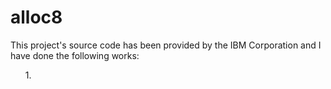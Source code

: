 # alloc8

<div>
    <p>This project's source code has been provided by the IBM Corporation and I have done the following works:</p>
    <ul>
        1.
    </ul> 
</div>